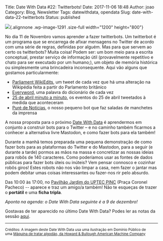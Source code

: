Title: Date With Data #22: Twitterbots!
Date: 2017-11-06 18:48
Author: joao
Category: Blog, Newsletter
Tags: datewithdata, opendata
Slug: date-with-data-22-twitterbots
Status: published

![](http://www.transparenciahackday.org/wp-content/uploads/2017/11/unnamed.png){.alignnone .wp-image-1291 .size-full width="1200" height="800"}

No dia 11 de Novembro vamos aprender a fazer twitterbots. Um twitterbot é um programa que se encarrega de afixar mensagens no Twitter de acordo com uma série de regras, definidas por alguém. Mas para que servem ao certo os twitterbots? Muita coisa! Podem ser: um bom meio para a escrita conceptual, prestar serviço de informação útil (provavelmente repetitivo e chato para ser executado por um humano;), um objeto de memória histórica ou simplesmente uma brincadeira inconsequente. Aqui vão alguns que gostamos particularmente:

-   [Parliament WikiEdits](https://twitter.com/parliamentedits), um tweet de cada vez que há uma alteração na Wikipédia feita a partir do Parlamento britânico
-   [Everyword](https://twitter.com/everyword), uma palavra do dicionário de cada vez
-   [25 de abril minuto a minuto](https://twitter.com/25Abril1974), os eventos do 25 de abril tweetados à medida que aconteceram
-   [Puré de Notícias](https://twitter.com/puredenoticias), o nosso pequeno bot que faz saladas de manchetes da imprensa

A nossa proposta para o próximo [Date With Data](http://datewithdata.pt/) é aprendermos em conjunto a construir bots para o Twitter – e no caminho também ficarmos a conhecer a alternativa livre Mastodon, e como fazer bots para ela também!

Durante a manhã temos preparada uma pequena demonstração de como fazer bots para as plataformas do Twitter e do Mastodon, para a seguir (e durante a tarde) pormos as mãos na massa e concretizar as nossas ideias para robôs de 140 caracteres. Como poderíamos usar as fontes de dados públicas para fazer bots úteis ou inúteis? Vem pensar connosco e cozinhar robôs giros! Estes robots não nos vão limpar a casa, nem fazer o jantar mas podem debitar umas coisas interessantes ou fazer-nos rir pelo absurdo.

Das 10:00 às 17:00, no [Pavilhão Jardim do UPTEC PINC](http://www.openstreetmap.org/?mlat=41.15137&mlon=-8.61555#map=19/41.15138/-8.61555) (Praça Coronel Pacheco) -- aparece e traz um amigo/a também! Não te esqueças de trazer o **portátil** e uma **ficha tripla**.

*Aponta na agenda: o Date With Data seguinte é a 9 de dezembro!*

Gostavas de ter aparecido no último Date With Data? Podes ler as notas da sessão [aqui](http://transparenciahackday.org/wiki/doku.php?id=2017-10).

------------------------------------------------------------------------

<small>Créditos: A imagem deste Date With Data usa uma ilustração em Domínio Público de uma [Máquina de tratar algodão, da Howard & Bullough American Machine Company](https://commons.wikimedia.org/wiki/File:IllustratedcatalogueofcottonmachinerybuiltbyHowardandBulloughAmericanMachineCompany,Ltd.,Pawtucket,R.I.,U.S.A.-opening,picking,carding,drawing,roving,spinning,twistingand(14596169459).jpg)</small>
